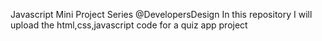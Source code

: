 Javascript Mini Project Series @DevelopersDesign
In this repository I will upload the html,css,javascript code for a quiz app project
